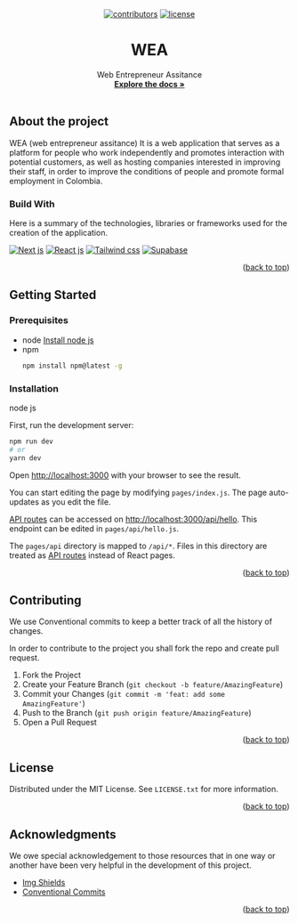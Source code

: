 <a name="readme-top"></a>

<!-- PROJECT LOGO -->
<br />
<div align="center">
  <!-- <a href="https://github.com/othneildrew/Best-README-Template">
    <img src="images/logo.png" alt="Logo" width="80" height="80">
  </a> -->
  <p>

  [![contributors][contributors-shield]][contributors-url]
[![license][license-shield]][license-url]
  </p>
  <h1 align="center">WEA</h1>

  <p align="center">
    Web Entrepreneur Assitance
    <br />
    <a href="https://github.com/javi-diaz47/wea"><strong>Explore the docs »</strong></a>
    <br />
    <br />
 </p>
</div>

## About the project

WEA (web entrepreneur assitance) It is a web application that serves as a platform for people who work independently and promotes interaction with potential customers, as well as hosting companies interested in improving their staff, in order to improve the conditions of people and promote formal employment in Colombia.


### Build With

Here is a summary of the technologies, libraries or frameworks used for the creation of the application.

[![Next js][Next.js]][Next-url]
[![React js][React.js]][React-url]
[![Tailwind css][Tailwind]][Tailwind-url]
[![Supabase][Supabase]][Supabase-url]

<p align="right">(<a href="#readme-top">back to top</a>)</p>


## Getting Started

### Prerequisites

* node
[Install node js](https://nodejs.org/en/download/)
* npm
  ```sh
  npm install npm@latest -g

### Installation

node js

First, run the development server:

```bash
npm run dev
# or
yarn dev
```

Open [http://localhost:3000](http://localhost:3000) with your browser to see the result.

You can start editing the page by modifying `pages/index.js`. The page auto-updates as you edit the file.

[API routes](https://nextjs.org/docs/api-routes/introduction) can be accessed on [http://localhost:3000/api/hello](http://localhost:3000/api/hello). This endpoint can be edited in `pages/api/hello.js`.

The `pages/api` directory is mapped to `/api/*`. Files in this directory are treated as [API routes](https://nextjs.org/docs/api-routes/introduction) instead of React pages.


<p align="right">(<a href="#readme-top">back to top</a>)</p>

<!-- CONTRIBUTING -->
## Contributing

We use Conventional commits to keep a better track of all the history of changes.

In order to contribute to the project you shall fork the repo and create pull request.

1. Fork the Project
2. Create your Feature Branch (`git checkout -b feature/AmazingFeature`)
3. Commit your Changes (`git commit -m 'feat: add some AmazingFeature'`)
4. Push to the Branch (`git push origin feature/AmazingFeature`)
5. Open a Pull Request

<p align="right">(<a href="#readme-top">back to top</a>)</p>


<!-- LICENSE -->
## License

Distributed under the MIT License. See `LICENSE.txt` for more information.

<p align="right">(<a href="#readme-top">back to top</a>)</p>


<!-- ACKNOWLEDGMENTS -->
## Acknowledgments
We owe special acknowledgement to those resources that in one way or another have been very helpful in the development of this project.

* [Img Shields](https://shields.io)
* [Conventional Commits](https://dev.to/achamorro_dev/conventional-commits-que-es-y-por-que-deberias-empezar-a-utilizarlo-23an)

<p align="right">(<a href="#readme-top">back to top</a>)</p>

<!--Markdown Link & Images-->

<!-- github badges-->
[contributors-shield]: https://img.shields.io/github/contributors/javi-diaz47/wea.svg?style=for-the-badge
[contributors-url]: https://github.com/javi-diaz47/wea/graphs/contributors

[license-shield]: https://img.shields.io/github/license/javi-diaz47/wea.svg?style=for-the-badge
[license-url]: https://github.com/javi-diaz47/wea/blob/main/LICENSE


<!-- technologies -->
[Next.js]: https://img.shields.io/badge/supabase-000000?style=for-the-badge&logo=next.js&logoColor=ffffff
[Next-url]: https://nextjs.org/
[React.js]: https://img.shields.io/badge/React-20232A?style=for-the-badge&logo=react&logoColor=61DAFB
[React-url]: https://reactjs.org/
[Tailwind]: https://img.shields.io/badge/Tailwind-0B1120?style=for-the-badge&logo=tailwindCss&logoColor=38BDF8
[Tailwind-url]: https://tailwindcss.com/
[Supabase]: https://img.shields.io/badge/supabase-1C1C1C?style=for-the-badge&logo=supabase&logoColor=3ED18F
[Supabase-url]: https://tailwindcss.com/